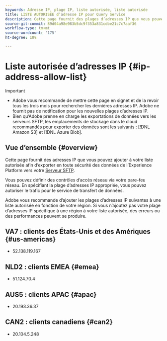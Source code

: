 ```yaml
---
keywords: Adresse IP, plage IP, liste autorisée, liste autorisée
title: LISTE AUTORISÉE d’adresse IP pour Query Service
description: Cette page fournit des plages d’adresses IP que vous pouvez ajouter à votre liste autorisée.
source-git-commit: 89d04a98e983b5dc9f353a831cdbe21c7c7aaf36
workflow-type: tm+mt
source-wordcount: '175'
ht-degree: 18%

---
```


# Liste autorisée d’adresses IP {#ip-address-allow-list}

>[!IMPORTANT]
>
> * Adobe vous recommande de mettre cette page en signet et de la revoir tous les trois mois pour rechercher les dernières adresses IP. Adobe ne fournit pas de notification pour les nouvelles plages d’adresses IP.
> * Bien qu’Adobe prenne en charge les exportations de données vers les serveurs SFTP, les emplacements de stockage dans le cloud recommandés pour exporter des données sont les suivants : [!DNL Amazon S3] et [!DNL Azure Blob].

## Vue d’ensemble {#overview}

Cette page fournit des adresses IP que vous pouvez ajouter à votre liste autorisée afin d’exporter en toute sécurité des données de l’Experience Platform vers votre [Serveur SFTP](../destinations/catalog/cloud-storage/sftp.md).

Vous pouvez définir des contrôles d’accès réseau via votre pare-feu réseau. En spécifiant la plage d’adresses IP appropriée, vous pouvez autoriser le trafic pour le service de transfert de données.

Adobe vous recommande d’ajouter les plages d’adresses IP suivantes à une liste autorisée en fonction de votre région. Si vous n’ajoutez pas votre plage d’adresses IP spécifique à une région à votre liste autorisée, des erreurs ou des performances peuvent se produire.

## VA7 : clients des États-Unis et des Amériques {#us-americas}

* 52.138.119.167

## NLD2 : clients EMEA {#emea}

* 51.124.70.4

## AUS5 : clients APAC {#apac}

* 20.193.36.37

## CAN2 : clients canadiens {#can2}

* 20.104.5.248
